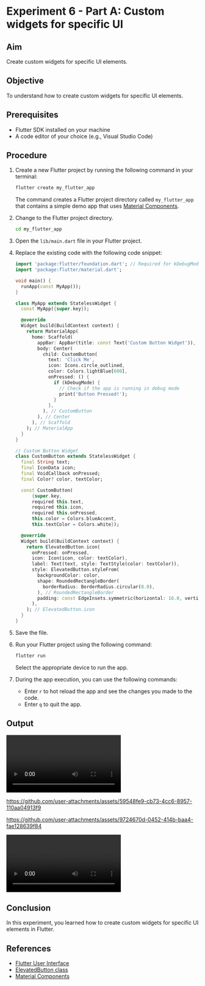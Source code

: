# Experiment 6 - Part A:  **Custom widgets for specific UI**

## Aim
Create custom widgets for specific UI elements.

## Objective
To understand how to create custom widgets for specific UI elements.


## Prerequisites
- Flutter SDK installed on your machine
- A code editor of your choice (e.g., Visual Studio Code)

## Procedure

1. Create a new Flutter project by running the following command in your terminal:
    ```cmd
    flutter create my_flutter_app
    ```
    The command creates a Flutter project directory called `my_flutter_app` that contains a simple demo app that uses [Material Components](https://m3.material.io/components).

2. Change to the Flutter project directory.
    ```cmd
    cd my_flutter_app
    ```
3. Open the `lib/main.dart` file in your Flutter project.

4. Replace the existing code with the following code snippet:
    ```dart
    import 'package:flutter/foundation.dart'; // Required for kDebugMode
    import 'package:flutter/material.dart';

    void main() {
      runApp(const MyApp());
    }

    class MyApp extends StatelessWidget {
      const MyApp({super.key});

      @override
      Widget build(BuildContext context) {
        return MaterialApp(
          home: Scaffold(
            appBar: AppBar(title: const Text('Custom Button Widget')),
            body: Center(
              child: CustomButton(
                text: 'Click Me',
                icon: Icons.circle_outlined,
                color: Colors.lightBlue[600],
                onPressed: () {
                  if (kDebugMode) {
                    // Check if the app is running in debug mode
                    print('Button Pressed!');
                  }
                },
              ), // CustomButton
            ), // Center
          ), // Scaffold
        ); // MaterialApp
      }
    }

    // Custom Button Widget
    class CustomButton extends StatelessWidget {
      final String text;
      final IconData icon;
      final VoidCallback onPressed;
      final Color? color, textColor;

      const CustomButton(
          {super.key,
          required this.text,
          required this.icon,
          required this.onPressed,
          this.color = Colors.blueAccent,
          this.textColor = Colors.white});

      @override
      Widget build(BuildContext context) {
        return ElevatedButton.icon(
          onPressed: onPressed,
          icon: Icon(icon, color: textColor),
          label: Text(text, style: TextStyle(color: textColor)),
          style: ElevatedButton.styleFrom(
            backgroundColor: color,
            shape: RoundedRectangleBorder(
              borderRadius: BorderRadius.circular(8.0),
            ), // RoundedRectangleBorder
            padding: const EdgeInsets.symmetric(horizontal: 16.0, vertical: 12.0),
          ),
        ); // ElevatedButton.icon
      }
    }
    ```

5. Save the file.

6. Run your Flutter project using the following command:
    ```cmd
    flutter run
    ```
    Select the appropriate device to run the app.

7. During the app execution, you can use the following commands:
    - Enter `r` to hot reload the app and see the changes you made to the code.
    - Enter `q` to quit the app.


## Output
<video controls src="exp_6_a_output.mp4" title="UI"></video>


https://github.com/user-attachments/assets/59548fe9-cb73-4cc6-8957-110aa04913f9


https://github.com/user-attachments/assets/9724670d-0452-414b-baa4-fae128639f84


<video controls src="exp_6_a_output_2.mp4" title="Console"></video>

## Conclusion
In this experiment, you learned how to create custom widgets for specific UI elements in Flutter.


## References
- [Flutter User Interface](https://flutter.dev/docs/development/ui)
- [ElevatedButton class](https://api.flutter.dev/flutter/material/ElevatedButton-class.html)
- [Material Components](https://m3.material.io/components)
